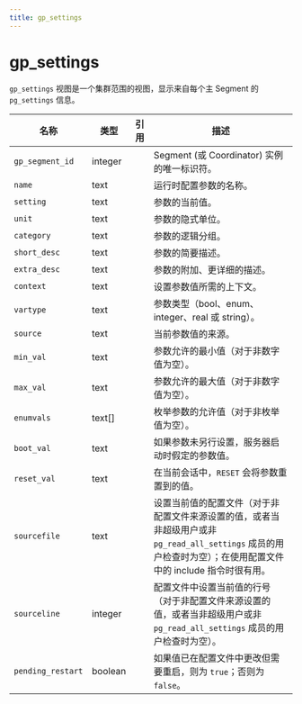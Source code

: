 ```yaml
---
title: gp_settings
---
```


# gp_settings

`gp_settings` 视图是一个集群范围的视图，显示来自每个主 Segment 的 `pg_settings` 信息。

|名称|类型|引用|描述|
|----|----|----------|-----------|
|`gp_segment_id`|integer| |Segment (或 Coordinator) 实例的唯一标识符。|
|`name`|text| |运行时配置参数的名称。|
|`setting`|text| |参数的当前值。|
|`unit`|text| |参数的隐式单位。|
|`category`|text| |参数的逻辑分组。|
|`short_desc`|text| |参数的简要描述。|
|`extra_desc`|text| |参数的附加、更详细的描述。|
|`context`|text| |设置参数值所需的上下文。|
|`vartype`|text| |参数类型（bool、enum、integer、real 或 string）。|
|`source`|text| |当前参数值的来源。|
|`min_val`|text| |参数允许的最小值（对于非数字值为空）。|
|`max_val`|text| |参数允许的最大值（对于非数字值为空）。|
|`enumvals`|text[]| |枚举参数的允许值（对于非枚举值为空）。|
|`boot_val`|text| |如果参数未另行设置，服务器启动时假定的参数值。|
|`reset_val`|text| |在当前会话中，`RESET` 会将参数重置到的值。|
|`sourcefile`|text| |设置当前值的配置文件（对于非配置文件来源设置的值，或者当非超级用户或非 `pg_read_all_settings` 成员的用户检查时为空）；在使用配置文件中的 include 指令时很有用。|
|`sourceline`|integer| |配置文件中设置当前值的行号（对于非配置文件来源设置的值，或者当非超级用户或非 `pg_read_all_settings` 成员的用户检查时为空）。|
|`pending_restart`|boolean| |如果值已在配置文件中更改但需要重启，则为 `true`；否则为 `false`。|

